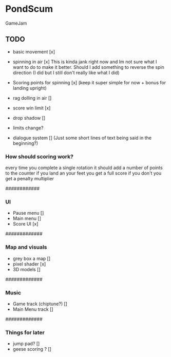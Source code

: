 # PondScum
 GameJam

## TODO
- basic movement [x]
- spinning in air [x]
       This is kinda jank right now and Im not sure what I want to do to make it better. Should I add something to reverse the spin direction (I did but I still don't really like what I did)
- Scoring points for spinning [x] (keep it super simple for now + bonus for landing upright)
- rag dolling in air []

- score win limit [x]
- drop shadow []
- limits change?
- dialogue system [] (Just some short lines of text being said in the beginning?)

### How should scoring work?
every time you complete a single rotation it should add a number of points to the counter
if you land an your feet you get a full score
if you don't you get a penalty multiplier

############
### UI
 - Pause menu []
 - Main menu []
 - Score UI [x]
 
#############
### Map and visuals
- grey box a map []
- pixel shader [x]
- 3D models []

#############
### Music
- Game track (chiptune?) []
- Main Menu track []

#############
### Things for later
- jump pad? []
- geese scoring ? []
